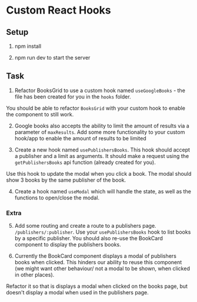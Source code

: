 # Custom React Hooks

## Setup

1. npm install

2. npm run dev to start the server

## Task

1. Refactor BooksGrid to use a custom hook named `useGoogleBooks` - the file has been created for you in the `hooks` folder.

You should be able to refactor `BooksGrid` with your custom hook to enable the component to still work.

2. Google books also accepts the ability to limit the amount of results via a parameter of `maxResults`. Add some more functionality to your custom hook/app to enable the amount of results to be limited

3. Create a new hook named `usePublishersBooks`. This hook should accept a publisher and a limit as arguments.
   It should make a request using the `getPublishersBooks` api function (already created for you).

Use this hook to update the modal when you click a book. The modal should show 3 books by the same publisher of the book.

4. Create a hook named `useModal` which will handle the state, as well as the functions to open/close the modal.

### Extra

5. Add some routing and create a route to a publishers page. `/publishers/:publisher`.
   Use your `usePublishersBooks` hook to list books by a specific publisher. You should also re-use the BookCard component to display the publishers books.

6. Currently the BookCard component displays a modal of publishers books when clicked. This hinders our ability to reuse this component (we might want other behaviour/ not a modal to be shown, when clicked in other places).

Refactor it so that is displays a modal when clicked on the books page, but doesn't display a modal when used in the publishers page.

